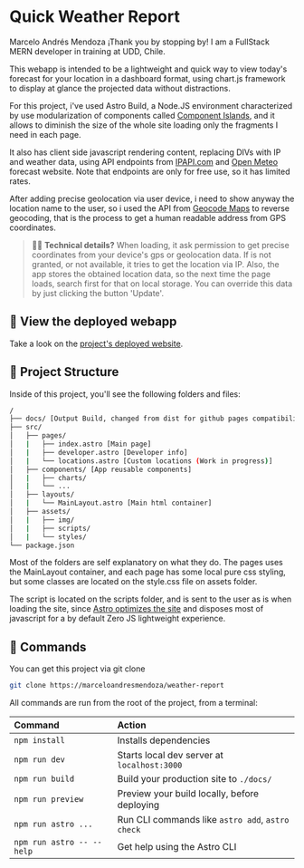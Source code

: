 # Quick Weather Report

Marcelo Andrés Mendoza
¡Thank you by stopping by! I am a FullStack MERN developer in training at UDD, Chile.

This webapp is intended to be a lightweight and quick way to view today's forecast for your location in a dashboard format, using chart.js framework to display at glance the projected data without distractions.

For this project, i've used Astro Build, a Node.JS environment characterized by use modularization of components called [Component Islands](https://docs.astro.build/en/getting-started/), and it allows to diminish the size of the whole site loading only the fragments I need in each page.

It also has client side javascript rendering content, replacing DIVs with IP and weather data, using API endpoints from [IPAPI.com](https://ipapi.co/api/#introduction) and [Open Meteo](https://open-meteo.com/en/docs) forecast website. Note that endpoints are only for free use, so it has limited rates.

After adding precise geolocation via user device, i need to show anyway the location name to the user, so i used the API from [Geocode Maps](https://geocode.maps.co/) to reverse geocoding, that is the process to get a human readable address from GPS coordinates.

> 🧑‍🚀 **Technical details?**
> When loading, it ask permission to get precise coordinates from your device's gps or geolocation data. If is not granted, or not available, it tries to get the location via IP. Also, the app stores the obtained location data, so the next time the page loads, search first for that on local storage. You can override this data by just clicking the button 'Update'.

## 👀 View the deployed webapp

Take a look on the [project's deployed website](https://marceloandresmendoza.github.io/weather-report/).

## 🚀 Project Structure

Inside of this project, you'll see the following folders and files:

``` bash
/
├── docs/ [Output Build, changed from dist for github pages compatibility]
├── src/
│   ├── pages/
│   |   ├── index.astro [Main page]
│   |   ├── developer.astro [Developer info]
│   |   └── locations.astro [Custom locations (Work in progress)]
│   ├── components/ [App reusable components]
│   |   ├── charts/
│   |   └── ...
│   ├── layouts/
│   |   └── MainLayout.astro [Main html container]
│   ├── assets/
│   |   ├── img/
│   |   ├── scripts/
│   |   └── styles/
└── package.json
```

Most of the folders are self explanatory on what they do. The pages uses the MainLayout container, and each page has some local pure css styling, but some classes are located on the style.css file on assets folder.

The script is located on the scripts folder, and is sent to the user as is when loading the site, since [Astro optimizes the site](https://docs.astro.build/en/getting-started/) and disposes most of javascript for a by default Zero JS lightweight experience.

## 🧞 Commands

You can get this project via git clone
``` bash
git clone https://marceloandresmendoza/weather-report
```

All commands are run from the root of the project, from a terminal:

| Command                   | Action                                           |
| :------------------------ | :----------------------------------------------- |
| `npm install`             | Installs dependencies                            |
| `npm run dev`             | Starts local dev server at `localhost:3000`      |
| `npm run build`           | Build your production site to `./docs/`          |
| `npm run preview`         | Preview your build locally, before deploying     |
| `npm run astro ...`       | Run CLI commands like `astro add`, `astro check` |
| `npm run astro -- --help` | Get help using the Astro CLI                     |
